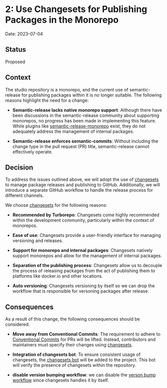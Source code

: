 # 2: Use Changesets for Publishing Packages in the Monorepo

Date: 2023-07-04

## Status

Proposed

## Context

The studio repository is a monorepo, and the current use of semantic-release for publishing packages within it is no longer suitable. The following reasons highlight the need for a change:

- **Semantic-release lacks native monorepo support**: Although there have been discussions in the semantic-release community about supporting monorepos, no progress has been made in implementing this feature. While plugins like [semantic-release-monorepo](https://github.com/pmowrer/semantic-release-monorepo) exist, they do not adequately address the management of internal packages.

- **Semantic-release enforces semantic-commits**: Without including the change type in the pull request (PR) title, semantic-release cannot effectively operate.

## Decision

To address the issues outlined above, we will adopt the use of [changesets](https://github.com/changesets/changesets) to manage package releases and publishing to GitHub. Additionally, we will introduce a separate GitHub workflow to handle the release process for different channels.

We choose [changesets](https://github.com/changesets/changesets) for the following reasons:

- **Recommended by Turborepo**: Changesets come highly recommended within the development community, particularly within the context of monorepos.

- **Ease of use**: Changesets provide a user-friendly interface for managing versioning and releases.

- **Support for monorepo and internal packages**: Changesets natively support monorepos and allow for the management of internal packages.

- **Separation of the publishing process**: Changesets allow us to decouple the process of releasing packages from the act of publishing them to platforms like docker.io and other locations.

- **Auto versioning**: Changesets versioning by itself so we can drop the workflow that is responsible for versoning packages after release.

## Consequences

As a result of this change, the following consequences should be considered:

- **Move away from Conventional Commits**: The requirement to adhere to [Conventional Commits](https://www.conventionalcommits.org/en/v1.0.0/) for PRs will be lifted. Instead, contributors and maintainers must specify their changes using [changesets](https://github.com/changesets/changesets/blob/main/docs/adding-a-changeset.md).

- **Integration of changesets bot**: To ensure consistent usage of changesets, the [changesets bot](https://github.com/apps/changeset-bot) will be added to the project. This bot will verify the presence of changesets within the repository.

- **disable version bumping workflow**: we can disable the [verson bump workflow](https://github.com/asyncapi/studio/blob/master/.github/workflows/if-nodejs-version-bump.yml) since changesets handles it by itself.